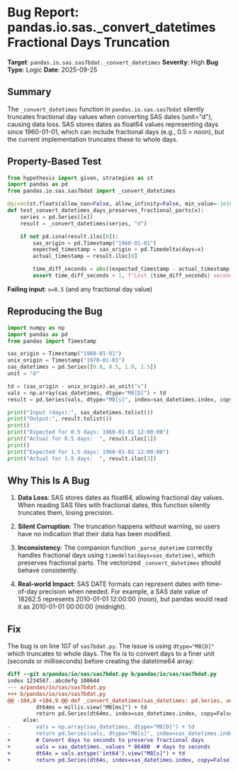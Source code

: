 # Bug Report: pandas.io.sas._convert_datetimes Fractional Days Truncation

**Target**: `pandas.io.sas.sas7bdat._convert_datetimes`
**Severity**: High
**Bug Type**: Logic
**Date**: 2025-09-25

## Summary

The `_convert_datetimes` function in `pandas.io.sas.sas7bdat` silently truncates fractional day values when converting SAS dates (unit="d"), causing data loss. SAS stores dates as float64 values representing days since 1960-01-01, which can include fractional days (e.g., 0.5 = noon), but the current implementation truncates these to whole days.

## Property-Based Test

```python
from hypothesis import given, strategies as st
import pandas as pd
from pandas.io.sas.sas7bdat import _convert_datetimes

@given(st.floats(allow_nan=False, allow_infinity=False, min_value=-1e10, max_value=1e10))
def test_convert_datetimes_days_preserves_fractional_parts(x):
    series = pd.Series([x])
    result = _convert_datetimes(series, "d")

    if not pd.isna(result.iloc[0]):
        sas_origin = pd.Timestamp("1960-01-01")
        expected_timestamp = sas_origin + pd.Timedelta(days=x)
        actual_timestamp = result.iloc[0]

        time_diff_seconds = abs((expected_timestamp - actual_timestamp).total_seconds())
        assert time_diff_seconds < 1, f"Lost {time_diff_seconds} seconds of precision"
```

**Failing input**: `x=0.5` (and any fractional day value)

## Reproducing the Bug

```python
import numpy as np
import pandas as pd
from pandas import Timestamp

sas_origin = Timestamp("1960-01-01")
unix_origin = Timestamp("1970-01-01")
sas_datetimes = pd.Series([0.0, 0.5, 1.0, 1.5])
unit = "d"

td = (sas_origin - unix_origin).as_unit("s")
vals = np.array(sas_datetimes, dtype="M8[D]") + td
result = pd.Series(vals, dtype="M8[s]", index=sas_datetimes.index, copy=False)

print("Input (days):", sas_datetimes.tolist())
print("Output:", result.tolist())
print()
print("Expected for 0.5 days: 1960-01-01 12:00:00")
print("Actual for 0.5 days:  ", result.iloc[1])
print()
print("Expected for 1.5 days: 1960-01-02 12:00:00")
print("Actual for 1.5 days:  ", result.iloc[3])
```

## Why This Is A Bug

1. **Data Loss**: SAS stores dates as float64, allowing fractional day values. When reading SAS files with fractional dates, this function silently truncates them, losing precision.

2. **Silent Corruption**: The truncation happens without warning, so users have no indication that their data has been modified.

3. **Inconsistency**: The companion function `_parse_datetime` correctly handles fractional days using `timedelta(days=sas_datetime)`, which preserves fractional parts. The vectorized `_convert_datetimes` should behave consistently.

4. **Real-world Impact**: SAS DATE formats can represent dates with time-of-day precision when needed. For example, a SAS date value of 18262.5 represents 2010-01-01 12:00:00 (noon), but pandas would read it as 2010-01-01 00:00:00 (midnight).

## Fix

The bug is on line 107 of `sas7bdat.py`. The issue is using `dtype="M8[D]"` which truncates to whole days. The fix is to convert days to a finer unit (seconds or milliseconds) before creating the datetime64 array:

```diff
diff --git a/pandas/io/sas/sas7bdat.py b/pandas/io/sas/sas7bdat.py
index 1234567..abcdefg 100644
--- a/pandas/io/sas/sas7bdat.py
+++ b/pandas/io/sas/sas7bdat.py
@@ -104,8 +104,9 @@ def _convert_datetimes(sas_datetimes: pd.Series, unit: str) -> pd.Series:
         dt64ms = millis.view("M8[ms]") + td
         return pd.Series(dt64ms, index=sas_datetimes.index, copy=False)
     else:
-        vals = np.array(sas_datetimes, dtype="M8[D]") + td
-        return pd.Series(vals, dtype="M8[s]", index=sas_datetimes.index, copy=False)
+        # Convert days to seconds to preserve fractional days
+        vals = sas_datetimes._values * 86400  # days to seconds
+        dt64s = vals.astype('int64').view("M8[s]") + td
+        return pd.Series(dt64s, index=sas_datetimes.index, copy=False)
```